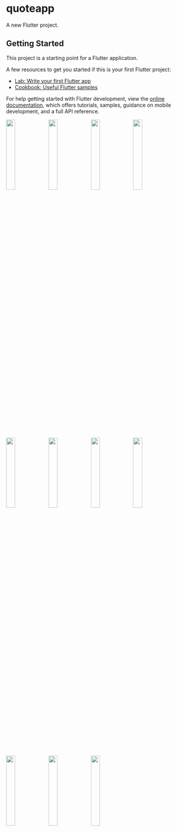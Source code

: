 # quoteapp

A new Flutter project.

## Getting Started

This project is a starting point for a Flutter application.

A few resources to get you started if this is your first Flutter project:

- [Lab: Write your first Flutter app](https://docs.flutter.dev/get-started/codelab)
- [Cookbook: Useful Flutter samples](https://docs.flutter.dev/cookbook)

For help getting started with Flutter development, view the
[online documentation](https://docs.flutter.dev/), which offers tutorials,
samples, guidance on mobile development, and a full API reference.
<p>
<img src="https://user-images.githubusercontent.com/114645045/218440952-51954cbd-00ef-4bb9-92e3-161527a2c95b.jpg"width=22%,hight=35%>
<img src="https://user-images.githubusercontent.com/114645045/218441407-e6ae7359-e1f1-4f73-b608-f1df1f5f9120.jpg"width=22%,hight=35%>
<img src="https://user-images.githubusercontent.com/114645045/218441535-833b1c01-feca-4f89-960f-905721a08343.jpg"width=22%,hight=35%>
<img src="https://user-images.githubusercontent.com/114645045/218441713-4a4d9cdb-1016-4c5c-86a2-89955b185ab4.jpg"width=22%,hight=35%>
<img src="https://user-images.githubusercontent.com/114645045/218441785-4a4fb0f5-1c91-4c87-bbaa-52b4a6e8233f.jpg"width=22%,hight=35%>
<img src="https://user-images.githubusercontent.com/114645045/218441844-c82cf92d-1857-4b97-b852-9347c6c4f6df.jpg"width=22%,hight=35%>
<img src="https://user-images.githubusercontent.com/114645045/218442259-f77d0fb5-587e-473d-96d0-97e2d54c8ccf.jpg"width=22%,hight=35%>
<img src="https://user-images.githubusercontent.com/114645045/218442348-e9339bb9-7bf1-4e02-9fa4-799fdc0d730b.jpg"width=22%,hight=35%>
<img src="https://user-images.githubusercontent.com/114645045/218442414-003dcbee-c7f2-4f3d-b0be-40988a5e39ab.jpg"width=22%,hight=35%>
<img src="https://user-images.githubusercontent.com/114645045/218442722-0cdac295-213b-4718-aafb-8bff822abc36.jpg"width=22%,hight=35%>
<img src="https://user-images.githubusercontent.com/114645045/218442820-9b2df176-7fc4-4c42-b55a-76683f78ef39.jpg"width=22%,hight=35%>
<p>
